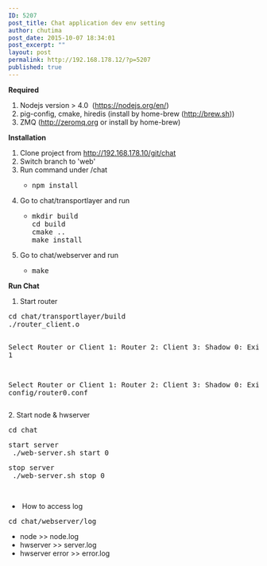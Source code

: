 ```yaml
---
ID: 5207
post_title: Chat application dev env setting
author: chutima
post_date: 2015-10-07 18:34:01
post_excerpt: ""
layout: post
permalink: http://192.168.178.12/?p=5207
published: true
---
```

<strong>Required</strong>
<ol>
	<li>Nodejs version &gt; 4.0  (<a href="https://nodejs.org/en/">https://nodejs.org/en/</a>)</li>
	<li>pig-config, cmake, hiredis (install by home-brew (<a href="http://brew.sh">http://brew.sh</a>))</li>
	<li>ZMQ (<a href="http://zeromq.org">http://zeromq.org</a> or install by home-brew)</li>
</ol>
<strong>Installation</strong>
<ol>
	<li>Clone project from <a href="http://192.168.178.10/git/chat">http://192.168.178.10/git/chat</a></li>
	<li>Switch branch to 'web'</li>
	<li>Run command under /chat
<ul>
	<li>
<pre>npm install</pre>
</li>
</ul>
</li>
	<li>Go to chat/transportlayer and run
<ul>
	<li>
<pre>mkdir build
cd build
cmake ..
make install</pre>
</li>
</ul>
</li>
	<li>Go to chat/webserver and run
<ul>
	<li>
<pre>make</pre>
</li>
</ul>
</li>
</ol>
<strong>Run Chat</strong>
<ol>
	<li>Start router</li>
</ol>
<pre>cd chat/transportlayer/build
./router_client.o

Select Router or Client 
1: Router
2: Client
3: Shadow
0: Exit
&gt; 1 

Select Router or Client 
1: Router
2: Client
3: Shadow
0: Exit
&gt; config/router0.conf
</pre>
2. Start node &amp; hwserver
<pre>cd chat</pre>
<pre>start server
 ./web-server.sh start 0</pre>
<pre>stop server
 ./web-server.sh stop 0</pre>
&nbsp;
<ul>
	<li> How to access log</li>
</ul>
<pre>cd chat/webserver/log</pre>
<ul>
	<li>node &gt;&gt; node.log</li>
	<li>hwserver &gt;&gt; server.log</li>
	<li>hwserver error &gt;&gt; error.log</li>
</ul>